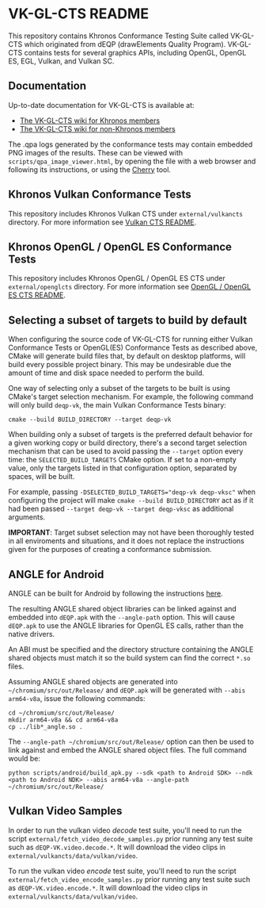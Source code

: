 VK-GL-CTS README
===========

This repository contains Khronos Conformance Testing Suite called VK-GL-CTS
which originated from dEQP (drawElements Quality Program).
VK-GL-CTS contains tests for several graphics APIs, including
OpenGL, OpenGL ES, EGL, Vulkan, and Vulkan SC.

Documentation
-------------

Up-to-date documentation for VK-GL-CTS is available at:

* [The VK-GL-CTS wiki for Khronos members](https://gitlab.khronos.org/Tracker/vk-gl-cts/wikis/home)
* [The VK-GL-CTS wiki for non-Khronos members](https://github.com/KhronosGroup/VK-GL-CTS/wiki)

The .qpa logs generated by the conformance tests may contain embedded PNG images of the results.
These can be viewed with `scripts/qpa_image_viewer.html`, by opening the file
with a web browser and following its instructions, or using the
[Cherry](https://android.googlesource.com/platform/external/cherry/)
tool.

Khronos Vulkan Conformance Tests
--------------------------------

This repository includes Khronos Vulkan CTS under `external/vulkancts` directory.
For more information see [Vulkan CTS README](external/vulkancts/README.md).

Khronos OpenGL / OpenGL ES Conformance Tests
--------------------------------

This repository includes Khronos OpenGL / OpenGL ES CTS under `external/openglcts` directory.
For more information see [OpenGL / OpenGL ES CTS README](external/openglcts/README.md).

Selecting a subset of targets to build by default
--------------------------------

When configuring the source code of VK-GL-CTS for running either Vulkan
Conformance Tests or OpenGL(ES) Conformance Tests as described above, CMake will
generate build files that, by default on desktop platforms, will build every
possible project binary. This may be undesirable due the amount of time and disk
space needed to perform the build.

One way of selecting only a subset of the targets to be built is using CMake's
target selection mechanism. For example, the following command will only build
`deqp-vk`, the main Vulkan Conformance Tests binary:

```
cmake --build BUILD_DIRECTORY --target deqp-vk
```

When building only a subset of targets is the preferred default behavior for a
given working copy or build directory, there's a second target selection
mechanism that can be used to avoid passing the `--target` option every time:
the `SELECTED_BUILD_TARGETS` CMake option. If set to a non-empty value, only the
targets listed in that configuration option, separated by spaces, will be built.

For example, passing `-DSELECTED_BUILD_TARGETS="deqp-vk deqp-vksc"` when
configuring the project will make `cmake --build BUILD_DIRECTORY` act as if it
had been passed `--target deqp-vk --target deqp-vksc` as additional arguments.

**IMPORTANT**: Target subset selection may not have been thoroughly tested in
all enviroments and situations, and it does not replace the instructions given
for the purposes of creating a conformance submission.

ANGLE for Android
--------------------------------

ANGLE can be built for Android by following the instructions
[here](https://chromium.googlesource.com/angle/angle.git/+/HEAD/doc/DevSetup.md#building-angle-for-android).

The resulting ANGLE shared object libraries can be linked against and embedded into `dEQP.apk` with
the `--angle-path` option.   This will cause `dEQP.apk` to use the ANGLE libraries for OpenGL ES
calls, rather than the native drivers.

An ABI must be specified and the directory structure containing the ANGLE shared objects must match
it so the build system can find the correct `*.so` files.

Assuming ANGLE shared objects are generated into `~/chromium/src/out/Release/` and `dEQP.apk` will
be generated with `--abis arm64-v8a`, issue the following commands:

	cd ~/chromium/src/out/Release/
	mkdir arm64-v8a && cd arm64-v8a
	cp ../lib*_angle.so .

The `--angle-path ~/chromium/src/out/Release/` option can then be used to link against and embed the
ANGLE shared object files.   The full command would be:

	python scripts/android/build_apk.py --sdk <path to Android SDK> --ndk <path to Android NDK> --abis arm64-v8a --angle-path ~/chromium/src/out/Release/

Vulkan Video Samples
--------------------------------

In order to run the vulkan video *decode* test suite, you'll need to run the script `external/fetch_video_decode_samples.py`
prior running any test suite such as `dEQP-VK.video.decode.*`. It will download the video clips  in `external/vulkancts/data/vulkan/video`.

To run the vulkan video *encode* test suite, you'll need to run the script `external/fetch_video_encode_samples.py`
prior running any test suite such as `dEQP-VK.video.encode.*`. It will download the video clips  in `external/vulkancts/data/vulkan/video`.